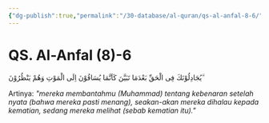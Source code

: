 ```yaml
---
{"dg-publish":true,"permalink":"/30-database/al-quran/qs-al-anfal-8-6/"}
---
```



# QS. Al-Anfal (8)-6
يُجَادِلُوْنَكَ فِى الْحَقِّ بَعْدَمَا تَبَيَّنَ كَاَنَّمَا يُسَاقُوْنَ اِلَى الْمَوْتِ وَهُمْ يَنْظُرُوْنَ ۗ 

Artinya: *"mereka membantahmu (Muhammad) tentang kebenaran setelah nyata (bahwa mereka pasti menang), seakan-akan mereka dihalau kepada kematian, sedang mereka melihat (sebab kematian itu)."*
